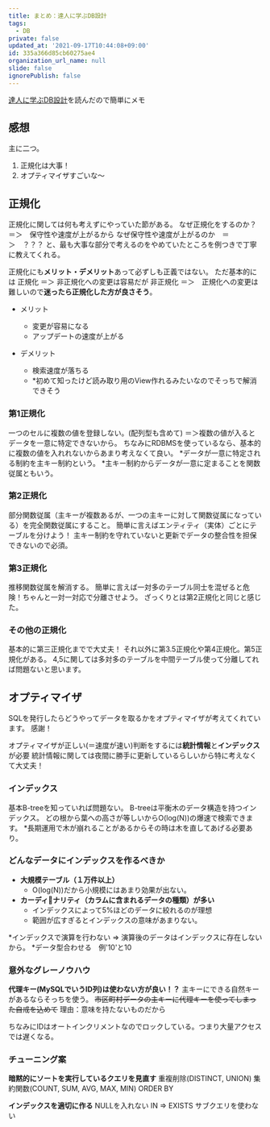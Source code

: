 ```yaml
---
title: まとめ：達人に学ぶDB設計
tags:
  - DB
private: false
updated_at: '2021-09-17T10:44:08+09:00'
id: 335a366d85cb60275ae4
organization_url_name: null
slide: false
ignorePublish: false
---
```

[達人に学ぶDB設計](https://www.amazon.co.jp/dp/B00EE1XPAI/ref=dp-kindle-redirect?_encoding=UTF8&btkr=1)を読んだので簡単にメモ

## 感想
主に二つ。
1. 正規化は大事！
2. オプティマイザすごいな〜 

## 正規化
正規化に関しては何も考えずにやっていた節がある。
なぜ正規化をするのか？　＝＞　保守性や速度が上がるから
なぜ保守性や速度が上がるのか　＝＞　？？？
と、最も大事な部分で考えるのをやめていたところを例つきで丁寧に教えてくれる。

正規化にも<b>メリット・デメリット</b>あって必ずしも正義ではない。
ただ基本的には
正規化 ＝＞ 非正規化への変更は容易だが
非正規化 ＝＞　正規化への変更は難しいので<b>迷ったら正規化した方が良さそう</b>。

- メリット
    - 変更が容易になる
    - アップデートの速度が上がる

- デメリット
    - 検索速度が落ちる
    - *初めて知ったけど読み取り用のView作れるみたいなのでそっちで解消できそう

### 第1正規化
一つのセルに複数の値を登録しない。(配列型も含めて)
＝＞複数の値が入るとデータを一意に特定できないから。
ちなみにRDBMSを使っているなら、基本的に複数の値を入れれないからあまり考えなくて良い。
*データが一意に特定される制約を主キー制約という。
*主キー制約からデータが一意に定まることを関数従属ともいう。

### 第2正規化
部分関数従属（主キーが複数あるが、一つの主キーに対して関数従属になっている）を完全関数従属にすること。
簡単に言えばエンティティ（実体）ごとにテーブルを分けよう！
主キー制約を守れていないと更新でデータの整合性を担保できないので必須。

### 第3正規化
推移関数従属を解消する。
簡単に言えば一対多のテーブル同士を混ぜると危険！ちゃんと一対一対応で分離させよう。
ざっくりとは第2正規化と同じと感じた。

### その他の正規化
基本的に第三正規化までで大丈夫！
それ以外に第3.5正規化や第4正規化。第5正規化がある。
4,5に関しては多対多のテーブルを中間テーブル使って分離してれば問題ないと思います。

## オプティマイザ
SQLを発行したらどうやってデータを取るかをオプティマイザが考えてくれています。
感謝！

オプティマイザが正しい(＝速度が速い)判断をするには<b>統計情報</b>と<b>インデックス</b>が必要
統計情報に関しては夜間に勝手に更新しているらしいから特に考えなくて大丈夫！

### インデックス
基本B-treeを知っていれば問題ない。
B-treeは平衡木のデータ構造を持つインデックス。
どの根から葉への高さが等しいからO(log(N))の爆速で検索できます。
*長期運用で木が崩れることがあるからその時は木を直してあげる必要あり。

### どんなデータにインデックスを作るべきか
- <b>大規模テーブル（１万件以上）</b>
    - O(log(N))だから小規模にはあまり効果が出ない。
- <b>カーディナリティ（カラムに含まれるデータの種類）が多い</b>
    - インデックスによって5%ほどのデータに絞れるのが理想
    - 範囲が広すぎるとインデックスの意味があまりない。

*インデックスで演算を行わない => 演算後のデータはインデックスに存在しないから。
*データ型合わせる　例'10'と10

### 意外なグレーノウハウ
<b>代理キー(MySQLでいうID列)は使わない方が良い！？</b>
主キーにできる自然キーがあるならそっちを使う。
~~市区町村データの主キーに代理キーを使ってしまった自戒を込めて~~
理由：意味を持たないものだから

ちなみにIDはオートインクリメントなのでロックしている。つまり大量アクセスでは遅くなる。


### チューニング案
<b>暗黙的にソートを実行しているクエリを見直す</b>
重複削除(DISTINCT, UNION)
集約関数(COUNT, SUM, AVG, MAX, MIN)
ORDER BY

<b>インデックスを適切に作る</b>
NULLを入れない
IN => EXISTS
サブクエリを使わない

